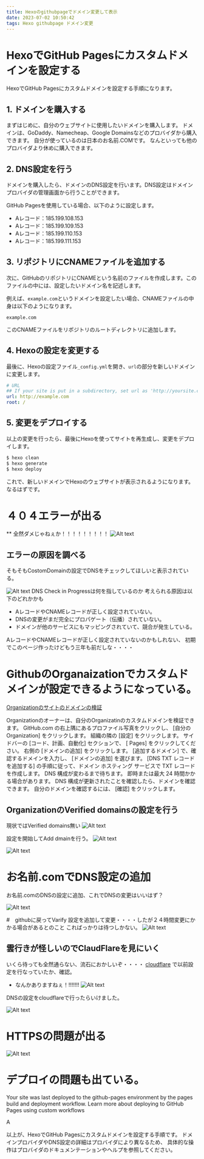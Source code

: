 ```yaml
---
title: Hexoのgithubpageでドメイン変更して表示
date: 2023-07-02 10:50:42
tags: Hexo githubpage ドメイン変更
---
```


# HexoでGitHub Pagesにカスタムドメインを設定する

HexoでGitHub Pagesにカスタムドメインを設定する手順になります。

## 1. ドメインを購入する

まずはじめに、自分のウェブサイトに使用したいドメインを購入します。
ドメインは、GoDaddy、Namecheap、Google Domainsなどのプロバイダから購入できます。
自分が使っているのは日本のお名前.COMです。
なんといっても他のプロバイダより休めに購入できます。

## 2. DNS設定を行う

ドメインを購入したら、ドメインのDNS設定を行います。DNS設定はドメインプロバイダの管理画面から行うことができます。

GitHub Pagesを使用している場合、以下のように設定します。

- Aレコード：185.199.108.153
- Aレコード：185.199.109.153
- Aレコード：185.199.110.153
- Aレコード：185.199.111.153

## 3. リポジトリにCNAMEファイルを追加する

次に、GitHubのリポジトリにCNAMEという名前のファイルを作成します。このファイルの中には、設定したいドメイン名を記述します。

例えば、`example.com`というドメインを設定したい場合、CNAMEファイルの中身は以下のようになります。

```
example.com
```

このCNAMEファイルをリポジトリのルートディレクトリに追加します。

## 4. Hexoの設定を変更する

最後に、Hexoの設定ファイル`_config.yml`を開き、`url`の部分を新しいドメインに変更します。

```yaml
# URL
## If your site is put in a subdirectory, set url as 'http://yoursite.com/child' and root as '/child/'
url: http://example.com
root: /
```

## 5. 変更をデプロイする

以上の変更を行ったら、最後にHexoを使ってサイトを再生成し、変更をデプロイします。

```bash
$ hexo clean
$ hexo generate
$ hexo deploy
```

これで、新しいドメインでHexoのウェブサイトが表示されるようになります。
なるはずです。



# ４０４エラーが出る

** 全然ダメじゃねぇか！！！！！！！！！
![Alt text](image-4.png)


## エラーの原因を調べる

そもそもCostomDomainの設定でDNSをチェックしてほしいと表示されている。

![Alt text](image-5.png)
DNS Check in Progressは何を指しているのか
考えられる原因は以下のどれかかも
- AレコードやCNAMEレコードが正しく設定されていない。
- DNSの変更がまだ完全にプロパゲート（伝播）されていない。
- ドメインが他のサービスにもマッピングされていて、競合が発生している。

 AレコードやCNAMEレコードが正しく設定されていないのかもしれない、
初期でこのページ作ったけどもう三年も前だしな・・・・

# GithubのOrganaizationでカスタムドメインが設定できるようになっている。

[Organizationのサイトのドメインの検証](https://docs.github.com/ja/pages/configuring-a-custom-domain-for-your-github-pages-site/verifying-your-custom-domain-for-github-pages)

Organizationのオーナーは、自分のOrganizatinのカスタムドメインを検証できます。
GitHub.com の右上隅にあるプロファイル写真をクリックし、 [自分の Organization] をクリックします。
組織の隣の [設定] をクリックします。
サイドバーの [コード、計画、自動化] セクションで、 [ Pages] をクリックしてください。
右側の [ドメインの追加] をクリックします。
[追加するドメイン] で、確認するドメインを入力し、 [ドメインの追加] を選びます。
[DNS TXT レコードを追加する] の手順に従って、ドメイン ホスティング サービスで TXT レコードを作成します。
DNS 構成が変わるまで待ちます。 即時または最大 24 時間かかる場合があります。
DNS 構成が更新されたことを確認したら、ドメインを確認できます。
自分のドメインを確認するには、 [確認] をクリックします。

## OrganizationのVerified domainsの設定を行う

現状ではVerified domains無い
![Alt text](image-6.png)

設定を開始してAdd dmainを行う。
![Alt text](image-7.png)

![Alt text](image-8.png)

# お名前.comでDNS設定の追加

お名前.comのDNSの設定に追加、これでDNSの変更はいいはず？

![Alt text](image-9.png)






#　githubに戻ってVarify
設定を追加して変更・・・・したが２４時間変更にかかる場合があるとのこと
こればっかりは待つしかない。
![Alt text](image-10.png)


## 雲行きが怪しいのでClaudFlareを見にいく

いくら待っても全然通らない、流石におかしいぞ・・・・
[cloudflare](https://www.cloudflare.com/)
で以前設定を行なっていたか、確認。

- なんかありますねぇ！!!!!!!!
![Alt text](image-12.png)


DNSの設定をcloudflareで行ったらいけました。

![Alt text](image-11.png)

# HTTPSの問題が出る

![Alt text](image-13.png)


# デプロイの問題も出ている。

Your site was last deployed to the github-pages environment by the pages build and deployment workflow.
Learn more about deploying to GitHub Pages using custom workflows

A


以上が、HexoでGitHub Pagesにカスタムドメインを設定する手順です。
ドメインプロバイダやDNS設定の詳細はプロバイダにより異なるため、
具体的な操作はプロバイダのドキュメンテーションやヘルプを参照してください。

